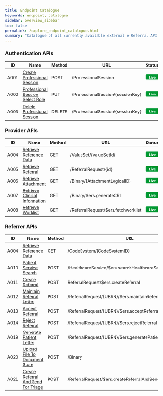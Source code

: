 ```yaml
---
title: Endpoint Catalogue
keywords: endpoint, catalogue
sidebar: overview_sidebar
toc: false
permalink: /explore_endpoint_catalogue.html
summary: "Catalogue of all currently available external e-Referral API endpoints"
---
```


### Authentication APIs  

| ID | Name | Method | URL | Status | FHIR |
|----|------|--------|-----|--------|:----:|
|A001|[Create Professional Session](explore_endpoint_a001.html)|POST|/ProfessionalSession|![Live](images/icons/api_live.png)| N/A |
|A002|[Professional Session Select Role](explore_endpoint_a002.html)|PUT|/ProfessionalSession/{sessionKey}|![Live](images/icons/api_live.png)| N/A |
|A003|[Delete Professional Session](explore_endpoint_a003.html)|DELETE|/ProfessionalSession/{sessionKey}|![Live](images/icons/api_live.png)| N/A |

### Provider APIs  

| ID | Name | Method | URL | Status | FHIR |
|----|------|--------|-----|--------|:----:|
|A004|[Retrieve Reference Data](explore_endpoint_a004.html)|GET|/ValueSet/{valueSetId}|![Live](images/icons/api_live.png)|[DSTU2](https://nhsconnect.github.io/NHS-FHIR-eRS/referencedata_resources_dstu2.html)|
|A005|[Retrieve Referral](explore_endpoint_a005.html)|GET|/ReferralRequest/{id}|![Live](images/icons/api_live.png)|[DSTU2](https://nhsconnect.github.io/NHS-FHIR-eRS/referralrequest_resources_dstu2.html)|
|A006|[Retrieve Attachment](explore_endpoint_a006.html)|GET|/Binary/{AttachmentLogicalID}|![Live](images/icons/api_live.png)| N/A |
|A007|[Retrieve Clinical Information](explore_endpoint_a007.html)|GET|/Binary/$ers.generateCRI|![Live](images/icons/api_live.png)|[DSTU2](https://nhsconnect.github.io/NHS-FHIR-eRS/retrieveci_resources_dstu2.html)|
|A008|[Retrieve Worklist](explore_endpoint_a008.html)|GET|/ReferralRequest/$ers.fetchworklist|![Live](images/icons/api_live.png)|[DSTU2](https://nhsconnect.github.io/NHS-FHIR-eRS/fetch_worklist_resources_dstu2.html)|

### Referrer APIs  

| ID | Name | Method | URL | Status | FHIR |
|----|------|--------|-----|--------|:----:|
|A004|[Retrieve Reference Data](explore_endpoint_a004.html)|GET|/CodeSystem/{CodeSystemID}|![Beta](images/icons/api_beta.png)|[STU3](https://nhsconnect.github.io/NHS-FHIR-eRS/referencedata_resources_dstu2.html)|
|A010|[Patient Service Search](explore_endpoint_a010.html)|POST|/HealthcareService/$ers.searchHealthcareServicesForPatient|![Beta](images/icons/api_beta.png)|[STU3](https://nhsconnect.github.io/NHS-FHIR-eRS/servicesearch_resources_stu3.html)|
|A011|[Create Referral](explore_endpoint_a011.html)|POST|ReferralRequest/$ers.createReferral|![Beta](images/icons/api_beta.png)|[STU3](https://nhsconnect.github.io/NHS-FHIR-eRS/createreferral_resources_stu3.html)|
|A012|[Maintain Referral Letter](explore_endpoint_a012.html)|POST|/ReferralRequest/{UBRN}/$ers.maintainReferralLetter|![Beta](images/icons/api_beta.png)|[STU3](https://nhsconnect.github.io/NHS-FHIR-eRS/maintainreferral_resources_stu3.html)|
|A013|[Accept Referral](explore_endpoint_a013.html)|POST|/ReferralRequest/{UBRN}/$ers.acceptReferral|![Beta](images/icons/api_beta.png)| [STU3](https://nhsconnect.github.io/NHS-FHIR-eRS/acceptrejectreferral_resources_stu3.html) |
|A014|[Reject Referral](explore_endpoint_a014.html)|POST|/ReferralRequest/{UBRN}/$ers.rejectReferral|![Beta](images/icons/api_beta.png)| [STU3](https://nhsconnect.github.io/NHS-FHIR-eRS/acceptrejectreferral_resources_stu3.html) |
|A019|[Generate Patient Letter](explore_endpoint_a019.html)|POST|/ReferralRequest/{UBRN}/$ers.generatePatientLetter|![Beta](images/icons/api_beta.png)|[STU3](https://nhsconnect.github.io/NHS-FHIR-eRS/genpatientletter_resources_stu3.html)|
|A020|[Upload File To Document Store](explore_endpoint_a020.html)|POST|/Binary|![Beta](images/icons/api_beta.png)| N/A |
|A021|[Create Referral And Send For Triage](explore_endpoint_a021.html)|POST|/ReferralRequest/$ers.createReferralAndSendForTriage|![Beta](images/icons/api_beta.png)|[STU3](https://nhsconnect.github.io/NHS-FHIR-eRS/createreferral_resources_stu3.html)|
